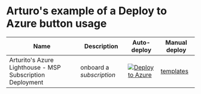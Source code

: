 # Arturo's example of a Deploy to Azure button usage

Name | Description   | Auto-deploy   | Manual deploy |
-----| ------------- |--------------- |------- 
| Arturito's Azure Lighthouse - MSP Subscription Deployment |onboard a *subscription* | [![Deploy to Azure](https://aka.ms/deploytoazurebutton)](https://portal.azure.com/#create/Microsoft.Template/uri/https%3A%2F%2Fraw.githubusercontent.com%2FAzure%2FAzure-Lighthouse-samples%2Fmaster%2Ftemplates%2Fdelegated-resource-management%2Fsubscription%2Fsubscription.json) | [templates](https://github.com/Arturo-Quiroga/Azure-Lighthouse-samples/tree/master/templates/delegated-resource-management/subscription)
